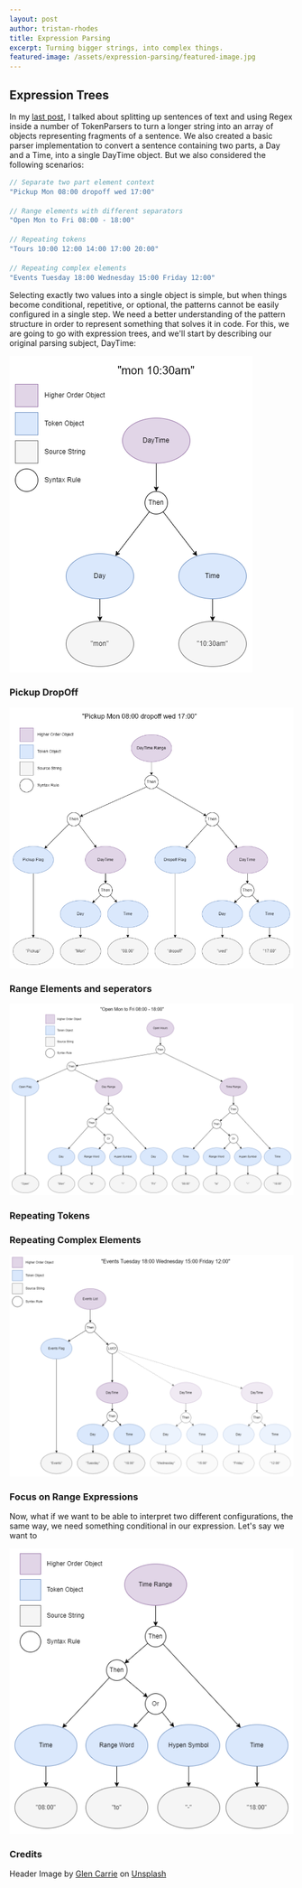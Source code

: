 ```yaml
---
layout: post
author: tristan-rhodes
title: Expression Parsing
excerpt: Turning bigger strings, into complex things.
featured-image: /assets/expression-parsing/featured-image.jpg
---
```


## Expression Trees
In my [last post](/2021/12/19/tokenisation.html), I talked about splitting up sentences of text and using Regex inside a number of TokenParsers to turn a longer string into an array of objects representing fragments of a sentence. We also created a basic parser implementation to convert a sentence containing two parts, a Day and a Time, into a single DayTime object. But we also considered the following scenarios:

```csharp
// Separate two part element context
"Pickup Mon 08:00 dropoff wed 17:00"

// Range elements with different separators
"Open Mon to Fri 08:00 - 18:00"

// Repeating tokens
"Tours 10:00 12:00 14:00 17:00 20:00"

// Repeating complex elements
"Events Tuesday 18:00 Wednesday 15:00 Friday 12:00"
```

Selecting exactly two values into a single object is simple, but when things become conditional, repetitive, or optional, the patterns cannot be easily configured in a single step. We need a better understanding of the pattern structure in order to represent something that solves it in code. For this, we are going to go with expression trees, and we'll start by describing our original parsing subject, DayTime:

![Parsed DayTime](/assets/expression-parsing/expression-tree-daytime.PNG)

### Pickup DropOff
![Parsed PickupDropoff](/assets/expression-parsing/expression-tree-pickup-drop-off.png)

### Range Elements and seperators
![Parsed PickupDropoff](/assets/expression-parsing/expression-tree-ranges.png)

### Repeating Tokens

### Repeating Complex Elements
![Parsed PickupDropoff](/assets/expression-parsing/expression-tree-repeating-complex.png)

### Focus on Range Expressions

Now, what if we want to be able to interpret two different configurations, the same way, we need something conditional in our expression. Let's say we want to

![Range Expression](/assets/expression-parsing/expression-tree-range.png)

### Credits
Header Image by <a href="https://unsplash.com/@glencarrie?utm_source=unsplash&utm_medium=referral&utm_content=creditCopyText">Glen Carrie</a> on <a href="https://unsplash.com/?utm_source=unsplash&utm_medium=referral&utm_content=creditCopyText">Unsplash</a>
  